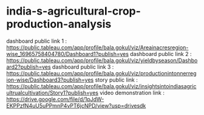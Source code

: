 # india-s-agricultural-crop-production-analysis                                                                                                                         
dashboard public link 1 : https://public.tableau.com/app/profile/bala.gokul/viz/Areainacresregion-wise_16965758404780/Dashboard1?publish=yes 
dashboard public link 2 : https://public.tableau.com/app/profile/bala.gokul/viz/yieldbyseason/Dashboard2?publish=yes
dashboard public link 3 : https://public.tableau.com/app/profile/bala.gokul/viz/productionintonnerregion-wise/Dashboard3?publish=yes
story public link : https://public.tableau.com/app/profile/bala.gokul/viz/insightsintoindiasagricultrualcultivation/Story1?publish=yes
video demonstration link : https://drive.google.com/file/d/1pJdW-EKPPzfN4uU5uPPmnP4vPT6jcNPD/view?usp=drivesdk
